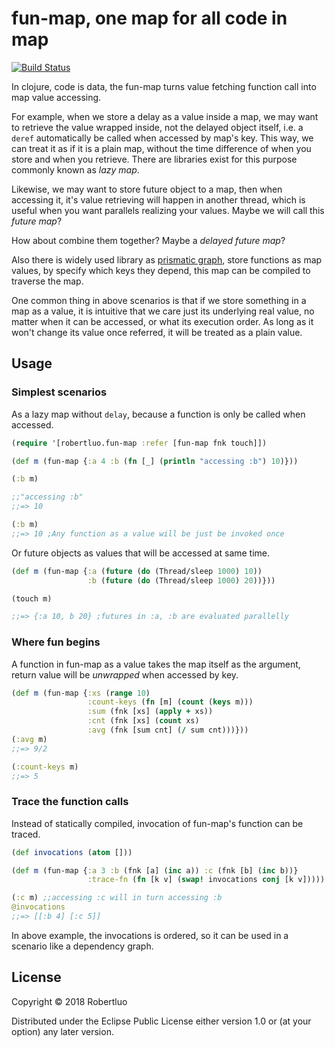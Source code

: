 # fun-map, one map for all code in map

[![Build Status](https://travis-ci.org/robertluo/fun-map.svg?branch=master)](https://travis-ci.org/robertluo/fun-map)

In clojure, code is data, the fun-map turns value fetching function call into map value accessing.

For example, when we store a delay as a value inside a map, we may want to retrieve the value wrapped inside, not the delayed object itself, i.e. a `deref` automatically be called when accessed by map's key. This way, we can treat it as if it is a plain map, without the time difference of when you store and when you retrieve. There are libraries exist for this purpose commonly known as *lazy map*.

Likewise, we may want to store future object to a map, then when accessing it, it's value retrieving will happen in another thread, which is useful when you want parallels realizing your values. Maybe we will call this *future map*?

How about combine them together? Maybe a *delayed future map*?

Also there is widely used library as [prismatic graph](https://github.com/plumatic/plumbing), store functions as map values, by specify which keys they depend, this map can be compiled to traverse the map.

One common thing in above scenarios is that if we store something in a map as a value, it is intuitive that we care just its underlying real value, no matter when it can be accessed, or what its execution order. As long as it won't change its value once referred, it will be treated as a plain value.

## Usage

### Simplest scenarios

As a lazy map without `delay`, because a function is only be called when accessed.

```clojure
(require '[robertluo.fun-map :refer [fun-map fnk touch]])

(def m (fun-map {:a 4 :b (fn [_] (println "accessing :b") 10)}))

(:b m)

;;"accessing :b"
;;=> 10

(:b m)
;;=> 10 ;Any function as a value will be just be invoked once

```

Or future objects as values that will be accessed at same time.

```clojure
(def m (fun-map {:a (future (do (Thread/sleep 1000) 10))
                 :b (future (do (Thread/sleep 1000) 20))}))

(touch m)

;;=> {:a 10, b 20} ;futures in :a, :b are evaluated parallelly
```

### Where fun begins

A function in fun-map as a value takes the map itself as the argument, return value will be *unwrapped* when accessed by key.

```clojure
(def m (fun-map {:xs (range 10)
                 :count-keys (fn [m] (count (keys m)))
                 :sum (fnk [xs] (apply + xs))
                 :cnt (fnk [xs] (count xs)
                 :avg (fnk [sum cnt] (/ sum cnt)))}))
(:avg m)
;;=> 9/2

(:count-keys m)
;;=> 5
```

### Trace the function calls

Instead of statically compiled, invocation of fun-map's function can be traced.

```clojure
(def invocations (atom []))

(def m (fun-map {:a 3 :b (fnk [a] (inc a)) :c (fnk [b] (inc b))}
                 :trace-fn (fn [k v] (swap! invocations conj [k v]))))

(:c m) ;;accessing :c will in turn accessing :b
@invocations
;;=> [[:b 4] [:c 5]]
```

In above example, the invocations is ordered, so it can be used in a scenario like a dependency graph.

## License

Copyright © 2018 Robertluo

Distributed under the Eclipse Public License either version 1.0 or (at
your option) any later version.
